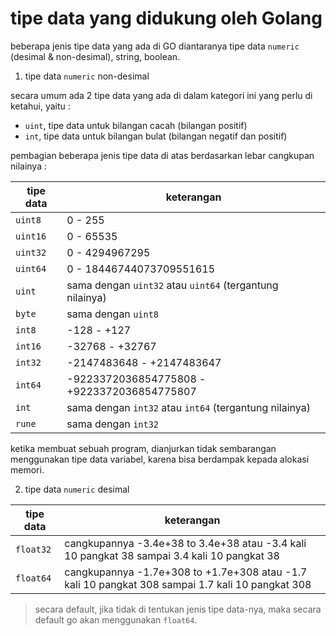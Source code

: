# tipe data yang didukung oleh Golang

beberapa jenis tipe data yang ada di GO diantaranya tipe data `numeric` (desimal & non-desimal), string, boolean.

1. tipe data `numeric` non-desimal

secara umum ada 2 tipe data yang ada di dalam kategori ini yang perlu di ketahui, yaitu :

- `uint`, tipe data untuk bilangan cacah (bilangan positif)
- `int`, tipe data untuk bilangan bulat (bilangan negatif dan positif)

pembagian beberapa jenis tipe data di atas berdasarkan lebar cangkupan nilainya :

| tipe data | keterangan                                               |
| --------- | -------------------------------------------------------- |
| `uint8`   | 0 - 255                                                  |
| `uint16`  | 0 - 65535                                                |
| `uint32`  | 0 - 4294967295                                           |
| `uint64`  | 0 - 18446744073709551615                                 |
| `uint`    | sama dengan `uint32` atau `uint64` (tergantung nilainya) |
| `byte`    | sama dengan `uint8`                                      |
| `int8`    | -128 - +127                                              |
| `int16`   | -32768 - +32767                                          |
| `int32`   | -2147483648 - +2147483647                                |
| `int64`   | -9223372036854775808 - +9223372036854775807              |
| `int`     | sama dengan `int32` atau `int64` (tergantung nilainya)   |
| `rune`    | sama dengan `int32`                                      |

ketika membuat sebuah program, dianjurkan tidak sembarangan menggunakan tipe data variabel, karena bisa berdampak kepada alokasi memori.

2. tipe data `numeric` desimal

|tipe data| keterangan|
|----|----|
|`float32`| cangkupannya -3.4e+38 to 3.4e+38 atau -3.4 kali 10 pangkat 38 sampai 3.4 kali 10 pangkat 38|
|`float64`| cangkupannya -1.7e+308 to +1.7e+308 atau -1.7 kali 10 pangkat 308 sampai 1.7 kali 10 pangkat 308|


> secara default, jika tidak di tentukan jenis tipe data-nya, maka secara default go akan menggunakan `float64`.

